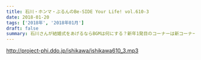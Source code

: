 ```yaml
---
title: 石川・ホンマ・ぶるんのBe-SIDE Your Life! vol.610-3
date: 2018-01-20
tags: ['2018年', '2018年01月']
draft: false
summary: 石川さんが結婚式をあげるならBGMは何にする？新年1発目のコーナーは新コーナー！！MIURA
---
```


http://project-phi.ddo.jp/ishikawa/ishikawa610_3.mp3
